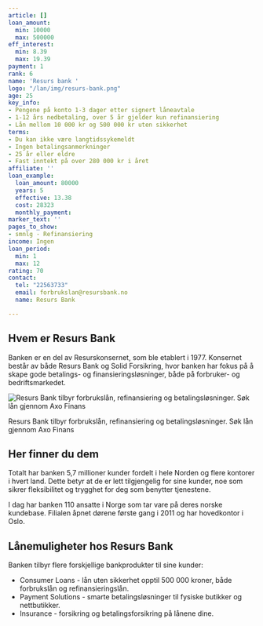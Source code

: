 ```yaml
---
article: []
loan_amount:
  min: 10000
  max: 500000
eff_interest:
  min: 8.39
  max: 19.39
payment: 1
rank: 6
name: 'Resurs bank '
logo: "/lan/img/resurs-bank.png"
age: 25
key_info:
- Pengene på konto 1-3 dager etter signert låneavtale
- 1-12 års nedbetaling, over 5 år gjelder kun refinansiering
- Lån mellom 10 000 kr og 500 000 kr uten sikkerhet
terms:
- Du kan ikke være langtidssykemeldt
- Ingen betalingsanmerkninger
- 25 år eller eldre
- Fast inntekt på over 280 000 kr i året
affiliate: ''
loan_example:
  loan_amount: 80000
  years: 5
  effective: 13.38
  cost: 28323
  monthly_payment: 
marker_text: ''
pages_to_show:
- smnlg - Refinansiering
income: Ingen
loan_period:
  min: 1
  max: 12
rating: 70
contact:
  tel: "22563733"
  email: forbrukslan@resursbank.no
  name: Resurs Bank

---
```

## Hvem er Resurs Bank

Banken er en del av Resurskonsernet, som ble etablert i 1977. Konsernet består av både Resurs Bank og Solid Forsikring, hvor banken har fokus på å skape gode betalings- og finansieringsløsninger, både på forbruker- og bedriftsmarkedet.

![Resurs Bank tilbyr forbrukslån, refinansiering og betalingsløsninger. Søk lån gjennom Axo Finans](https://www.dagbladet.no/images/72499550.jpg?imageId=72499550&x=0&y=0&cropw=100&croph=100&width=847&height=336 "Resurs Bank tilbyr forbrukslån, refinansiering og betalingsløsninger ")

Resurs Bank tilbyr forbrukslån, refinansiering og betalingsløsninger. Søk lån gjennom Axo Finans

<content-btn text="SØK HER" :url="affiliate" rel="nofollow"></content-btn>

## Her finner du dem

Totalt har banken 5,7 millioner kunder fordelt i hele Norden og flere kontorer i hvert land. Dette betyr at de er lett tilgjengelig for sine kunder, noe som sikrer fleksibilitet og trygghet for deg som benytter tjenestene.

I dag har banken 110 ansatte i Norge som tar vare på deres norske kundebase. Filialen åpnet dørene første gang i 2011 og har hovedkontor i Oslo.

## Lånemuligheter hos Resurs Bank

Banken tilbyr flere forskjellige bankprodukter til sine kunder:

* Consumer Loans - lån uten sikkerhet opptil 500 000 kroner, både forbrukslån og refinansieringslån.
* Payment Solutions - smarte betalingsløsninger til fysiske butikker og nettbutikker.
* Insurance - forsikring og betalingsforsikring på lånene dine.